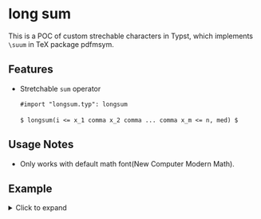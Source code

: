 # long sum
This is a POC of custom strechable characters in Typst, which implements `\suum` in TeX package pdfmsym.

## Features
- Stretchable `sum` operator
  ```typ
  #import "longsum.typ": longsum

  $ longsum(i <= x_1 comma x_2 comma ... comma x_m <= n, med) $
  ```

## Usage Notes
- Only works with default math font(New Computer Modern Math).
## Example
<details>
<summary>Click to expand</summary>

![1](https://raw.githubusercontent.com/ParaN3xus/typst-snippets/refs/heads/main/longsum/example/1.png)

</details>